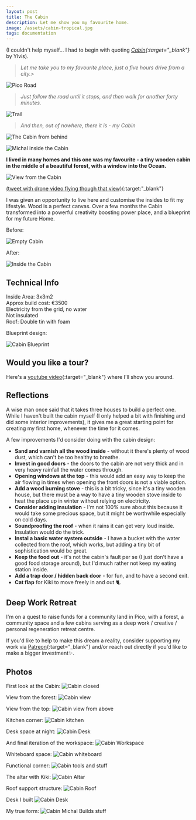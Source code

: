 ```yaml
---
layout: post
title: The Cabin
description: Let me show you my favourite home.
image: /assets/cabin-tropical.jpg
tags: documentation
---
```


(I couldn't help myself... I had to begin with quoting *[Cabin](https://www.youtube.com/watch?v=ua1FAlHt_Ys){:target="_blank"}* by Ylvis).

> *Let me take you to my favourite place, just a five hours drive from a city.*> 

![Pico Road](/assets/pico-road.jpg)

> *Just follow the road until it stops, and then walk for another forty minutes.*

![Trail](/assets/footerino-trail.jpg)

> *And then, out of nowhere, there it is - my Cabin*

![The Cabin from behind](/assets/cabin-back.jpg)

![Michal inside the Cabin](/assets/michal-cabin.jpg)

**I lived in many homes and this one was my favourite - a tiny wooden cabin in the middle of a beautiful forest, with a window into the Ocean.**

![View from the Cabin](/assets/cabin-view.jpg)

[(tweet with drone video flying though that view)](https://twitter.com/michalkorzonek/status/1526484139096133632?s=20&t=d8DQ9lLtbyR4mR3veMCusQ){:target:"_blank"}

I was given an opportunity to live here and customise the insides to fit my lifestyle. Wood is a perfect canvas. Over a few months the Cabin transformed into a powerful creativity boosting power place, and a blueprint for my future Home.

Before:

![Empty Cabin](/assets/cabin-empty.jpg)

After:

![Inside the Cabin](/assets/cabin-inside.jpg)

## Technical Info
Inside Area: 3x3m2<br>
Approx build cost: €3500<br>
Electricity from the grid, no water<br>
Not insulated<br>
Roof: Double tin with foam<br>

Blueprint design:

![Cabin Blueprint](/assets/cabin-plan.jpg)

## Would you like a tour?

Here's a [youtube video](URL){:target="_blank"} where I'll show you around.

## Reflections

A wise man once said that it takes three houses to build a perfect one. While I haven't built the cabin myself (I only helped a bit with finishing and did some interior improvements), it gives me a great starting point for creating my first home, whenever the time for it comes.

A few improvements I'd consider doing with the cabin design:

- **Sand and varnish all the wood inside** - without it there's plenty of wood dust, which can't be too healthy to breathe.
- **Invest in good doors** - the doors to the cabin are not very thick and in very heavy rainfall the water comes through.
- **Opening windows at the top** - this would add an easy way to keep the air flowing in times when opening the front doors is not a viable option.
- **Add a wood burning stove** - this is a bit tricky, since it's a tiny wooden house, but there must be a way to have a tiny wooden stove inside to heat the place up in winter without relying on electricity.
- **Consider adding insulation** - I'm not 100% sure about this because it would take some precious space, but it might be worthwhile especially on cold days.
- **Soundproofing the roof** - when it rains it can get very loud inside. Insulation would do the trick.
- **Instal a basic water system outside** - I have a bucket with the water collected from the roof, which works, but adding a tiny bit of sophistication would be great.
- **Keep the food out** - it's not the cabin's fault per se (I just don't have a good food storage around), but I'd much rather not keep my eating station inside. 
- **Add a trap door / hidden back door** - for fun, and to have a second exit.
- **Cat flap** for Kiki to move freely in and out 🐈.

## Deep Work Retreat
I'm on a quest to raise funds for a community land in Pico, with a forest, a community space and a few cabins serving as a deep work / creative / personal regeneration retreat centre.

If you'd like to help to make this dream a reality, consider supporting my work via [Patreon](https://patreon.com/michalkorzonek){:target="_blank"} and/or reach out directly if you'd like to make a bigger investment✨.

## Photos

First look at the Cabin:
![Cabin closed](/assets/cabin-first-look.jpg)

View from the forest:
![Cabin view](/assets/cabin-tropical.jpg)

View from the top:
![Cabin view from above](/assets/cabin-top.jpg)

Kitchen corner:
![Cabin kitchen](/assets/cabin-kitchen.jpg)

Desk space at night:
![Cabin Desk](/assets/cabin-night-desk.jpg)

And final iteration of the workspace:
![Cabin Workspace](/assets/cabin-workspace.jpg)

Whiteboard space:
![Cabin whiteboard](/assets/cabin-whiteboard.jpg)

Functional corner:
![Cabin tools and stuff](/assets/cabin-tools.jpg)

The altar with Kiki:
![Cabin Altar](/assets/cabin-kiki-altar.jpg)

Roof support structure:
![Cabin Roof](/assets/cabin-roof-inside.jpg)

Desk I built
![Cabin Desk](/assets/cabin-desk-build.jpg)

My true form:
![Cabin Michal Builds stuff](/assets/cabin-michal-constructor.jpg)